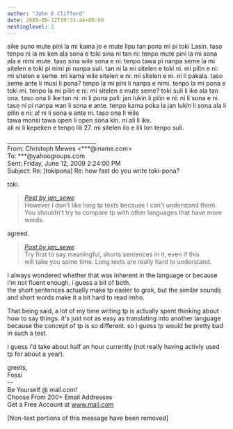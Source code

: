 ```yaml
---
author: "John E Clifford"
date: 2009-06-12T19:33:44+00:00
nestinglevel: 2
---
```

sike suno mute pini la mi kama jo e mute lipu tan pona mi pi toki Lasin. taso tenpo ni la mi ken ala sona e toki sina ni tan ni: tenpo mute pini la mi sona ala e nimi mute. taso sina wile sona e ni: tenpo tawa pi nanpa seme la mi sitelen e toki pi nimi pi nanpa suli. tan ni la mi sitelen e toki ni. mi pilin e ni: mi sitelen e seme. mi kama wile sitelen e ni: mi sitelen e ni. ni li pakala. taso seme ante li musi li pona? tenpo la mi pini li nanpa e nimi. tenpo la mi pona e toki mi. tenpo la mi pilin e ni: mi sitelen e mute seme? toki suli li ike ala tan ona. taso ona li ike tan ni: ni li pona pali: jan lukin li pilin e ni: ni li sona e ni. taso ni pi nanpa wan li sona e ante. tenpo kama poka la jan lukin li sona ala li pilin e ni: a! ni li sona e ante ni. taso ona li wile  
tawa monsi tawa open li open sona kin. ni ali li ike.  
ali ni li kepeken e tenpo lili 27. mi sitelen ilo e lili lon tenpo suli.  
  
  
  
  
\_\_\_\_\_\_\_\_\_\_\_\_\_\_\_\_\_\_\_\_\_\_\_\_\_\_\_\_\_\_\_\_  
From: Christoph Mewes <\*\*\*@iname.com>  
To: \*\*\*@yahoogroups.com  
Sent: Friday, June 12, 2009 2:24:00 PM  
Subject: Re: \[tokipona\] Re: how fast do you write toki-pona?  
  
  
  
  
  
toki.  

> [_Post by jan\_sewe_](/7s5ntBMu/how-fast-do-you-write-toki-pona#post4)  
> However I don't like long tp texts because I can't understand them.  
> You shouldn't try to compare tp with other languages that have more  
> words.  
> 

agreed.  

> [_Post by jan\_sewe_](/7s5ntBMu/how-fast-do-you-write-toki-pona#post4)  
> Try first to say meaningful, shorts sentences in it, even if this  
> will take you some time. Long texts are really hard to understand.  
> 

I always wondered whether that was inherent in the language or because i'm not fluent enough. i guess a bit of both.  
the short sentences actually make tp easier to grok, but the similar sounds and short words make it a bit hard to read imho.  
  
That being said, a lot of my time writing tp is actually spent thinking about how to say things. it's just not as easy as translating into another language because the concept of tp is so different. so i guess tp would be pretty bad in such a test.  
  
i guess i'd take about half an hour currently (not really having activly used tp for about a year).  
  
greets,  
Fossi  
\--  
Be Yourself @ mail.com!  
Choose From 200+ Email Addresses  
Get a Free Account at www.mail.com  
  
  
  
  
  
  
  
\[Non-text portions of this message have been removed\]